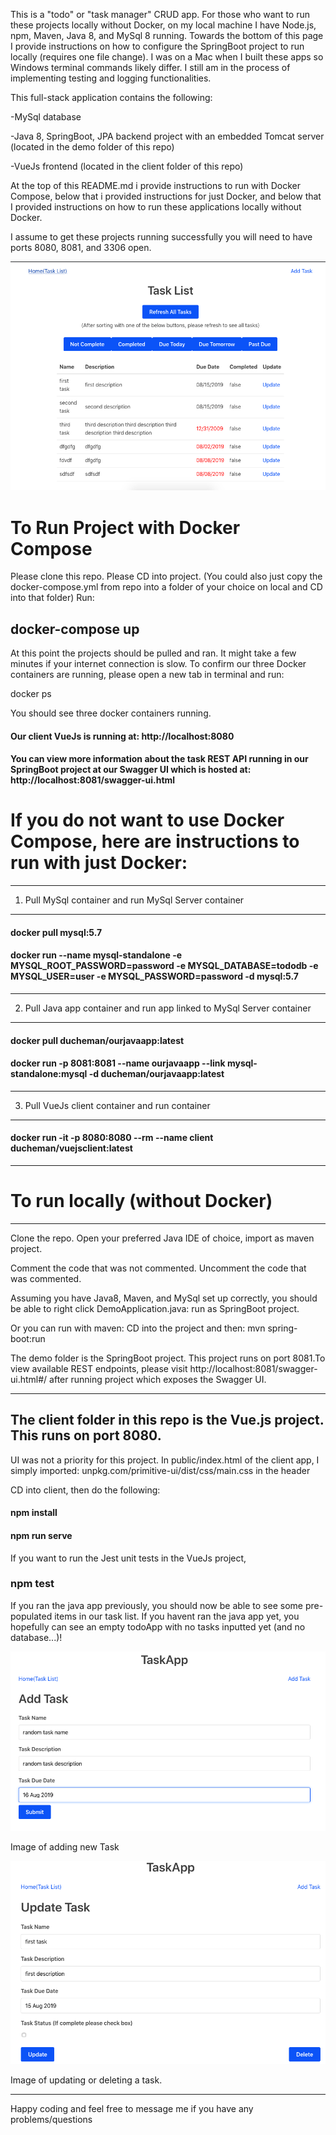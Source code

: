 This is a "todo" or "task manager" CRUD app. For those who want to run these projects locally without Docker, on my local machine I have Node.js, npm, Maven, Java 8, and MySql 8 running. Towards the bottom of this page I provide instructions on how to configure the SpringBoot project to run locally (requires one file change). I was on a Mac when I built these apps so Windows terminal commands likely differ. I still am in the process of implementing testing and logging functionalities.

This full-stack application contains the following:

-MySql database

-Java 8, SpringBoot, JPA backend project with an embedded Tomcat server (located in the demo folder of this repo)

-VueJs frontend  (located in the client folder of this repo)

At the top of this README.md i provide instructions to run with Docker Compose, below that i provided instructions for just Docker, and below that I provided instructions on how to run these applications locally without Docker.

I assume to get these projects running successfully you will need to have ports 8080, 8081, and 3306 open.

![Users can see all tasks](/images/pictureOfTodoApp.png)

# To Run Project with Docker Compose

Please clone this repo. Please CD into project. (You could also just copy the docker-compose.yml from repo into a folder of your choice on local and CD into that folder) Run:

## docker-compose up

At this point the projects should be pulled and ran. It might take a few minutes if your internet connection is slow. To confirm our three Docker containers are running, please open a new tab in terminal and run:

docker ps

You should see three docker containers running.

#### Our client VueJs is running at: http://localhost:8080

#### You can view more information about the task REST API running in our SpringBoot project at our Swagger UI which is hosted at: http://localhost:8081/swagger-ui.html

# If you do not want to use Docker Compose, here are instructions to run with just Docker:

------------------------------------------------------------
1. Pull MySql container and run MySql Server container
------------------------------------------------------------
#### docker pull mysql:5.7

#### docker run --name mysql-standalone -e MYSQL_ROOT_PASSWORD=password -e MYSQL_DATABASE=tododb -e MYSQL_USER=user -e MYSQL_PASSWORD=password -d mysql:5.7

------------------------------------------------------------
2. Pull Java app container and run app linked to MySql Server container
------------------------------------------------------------

#### docker pull ducheman/ourjavaapp:latest

#### docker run -p 8081:8081 --name ourjavaapp --link mysql-standalone:mysql -d ducheman/ourjavaapp:latest

------------------------------------------------------------
3. Pull VueJs client container and run container
------------------------------------------------------------

#### docker run -it -p 8080:8080 --rm --name client ducheman/vuejsclient:latest

<!---
------------------------------------------------------------
We are first going to get our MySql Server running in Docker.
------------------------------------------------------------

docker pull mysql:5.7

docker run --name mysql-standalone -e MYSQL_ROOT_PASSWORD=password -e MYSQL_DATABASE=tododb -e MYSQL_USER=user -e MYSQL_PASSWORD=password -d mysql:5.7

------------------------------
CD into the demo(the java app) directory
------------------------------

mvn clean package -DskipTests

docker build . -t ourjavaapp

docker run -p 8081:8081 --name ourjavaapp --link mysql-standalone:mysql -d ourjavaapp

------------------------------
CD into the client(the VueJs app) directory
------------------------------

docker build -t client .

docker run -it -p 8080:8080 --rm --name client client

------------------------------------------------------------

At this point you should have three containers running after you type this command in terminal:

Docker ps

If you see three images running, maybe the application is running and you should check the Vue.js' app's logs to see where it is hosted!
-->

------------------------------------------------------------
# To run locally (without Docker)
------------------------------------------------------------

Clone the repo. Open your preferred Java IDE of choice, import as maven project.

Comment the code that was not commented.
Uncomment the code that was commented.

Assuming you have Java8, Maven, and MySql set up correctly, you should be able to right click DemoApplication.java: run as SpringBoot project.

Or you can run with maven: CD into the project and then: mvn spring-boot:run

The demo folder is the SpringBoot project. This project runs on port 8081.To view available REST endpoints, please visit http://localhost:8081/swagger-ui.html#/ after running project which exposes the Swagger UI.

------------------------------------------------------------
The client folder in this repo is the Vue.js project. This runs on port 8080.
------------------------------------------------------------

UI was not a priority for this project. In public/index.html of the client app, I simply imported: unpkg.com/primitive-ui/dist/css/main.css in the header

CD into client, then do the following:
#### npm install
#### npm run serve

If you want to run the Jest unit tests in the VueJs project,

### npm test

If you ran the java app previously, you should now be able to see some pre-populated items in our task list. If you havent ran the java app yet, you hopefully can see an empty todoApp with no tasks inputted yet (and no database...)!

![Users can add a task](/images/submitNew.png)

Image of adding new Task

![Users can update or delete a task](/images/updateTask.png)

Image of updating or deleting a task.

------------------------------------------------------------
Happy coding and feel free to message me if you have any problems/questions
